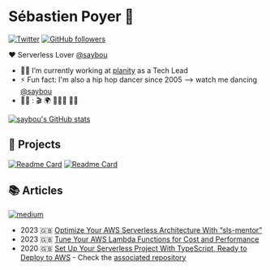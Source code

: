 # Sébastien Poyer 👋

[![Twitter](https://img.shields.io/twitter/follow/saybou.svg?style=social&label=@saybou)](https://twitter.com/saybou)
[![GitHub followers](https://img.shields.io/github/followers/saybou?style=social)](https://github.com/saybou)

❤️ Serverless Lover [@saybou](https://www.linkedin.com/in/sebastienpoyer/)

- 👨‍💻 I’m currently working at [planity](https://www.planity.com/) as a Tech Lead
- ⚡ Fun fact: I'm also a hip hop dancer since 2005 --> watch me dancing [@saybou](https://www.instagram.com/saybou/)
- 🫶🏻 : 🎬 🌍 👨🏼‍💻 🕺🏼

[![saybou's GitHub stats](https://github-readme-stats-saybou.vercel.app/api?username=saybou&show_icons=true&theme=algolia)](https://github.com/saybou)

## 🔭 Projects

[![Readme Card](https://github-readme-stats.vercel.app/api/pin/?username=saybou&repo=serverless-demo&theme=algolia)](https://github.com/saybou/serverless-demo)
[![Readme Card](https://github-readme-stats.vercel.app/api/pin/?username=saybou&repo=serverless-typescript-aws&theme=algolia)](https://github.com/saybou/serverless-typescript-aws)

## 📚 Articles

[![medium](https://img.shields.io/badge/medium-@saybou-black?style=social&logo=medium)](https://medium.com/@saybou)

- 2023 🇬🇧 [Optimize Your AWS Serverless Architecture With “sls-mentor”](https://betterprogramming.pub/optimize-your-aws-serverless-architecture-with-guardian-b04f44d90d4e)
- 2023 🇬🇧 [Tune Your AWS Lambda Functions for Cost and Performance](https://betterprogramming.pub/tune-your-aws-lambda-functions-for-cost-and-performance-95e45e17cb83)
- 2020 🇬🇧 [Set Up Your Serverless Project With TypeScript, Ready to Deploy to AWS](https://betterprogramming.pub/set-up-your-serverless-project-with-typescript-ready-to-deploy-to-aws-6cfd7b2e5263) - Check the [associated repository](https://github.com/saybou/serverless-typescript-aws)
